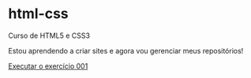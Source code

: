 # html-css
 Curso de HTML5 e CSS3

 Estou aprendendo a criar sites e agora vou gerenciar meus repositórios!

<a href="https://eipedrohenrique.github.io/html-css/exercicios/ex001/index.html">Executar o exercício 001</a>